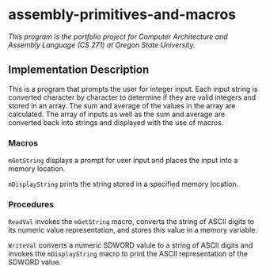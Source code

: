 # assembly-primitives-and-macros

*This program is the portfolio project for Computer Architecture and Assembly Language (CS 271) at Oregon State University.*

## Implementation Description

This is a program that prompts the user for integer input.
Each input string is converted character by character
to determine if they are valid integers and stored in an array.
The sum and average of the values in the array are calculated.
The array of inputs as well as the sum and average are converted
back into strings and displayed with the use of macros.

### Macros

`mGetString` displays a prompt for user input and places the input into a memory location.

`mDisplayString` prints the string stored in a specified memory location.

### Procedures

`ReadVal` invokes the `mGetString` macro, converts the string of ASCII digits to its numeric value representation, and stores this value in a memory variable.

`WriteVal` converts a numeric SDWORD valule to a string of ASCII digits and invokes the `mDisplayString` macro to print the ASCII representation of the SDWORD value.